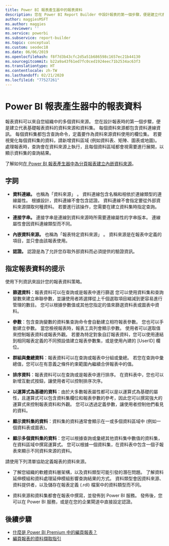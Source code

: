 ```yaml
---
title: Power BI 報表產生器中的報表資料
description: 您在 Power BI Report Builder 中設計報表的第一個步驟，便是建立代表基礎報表資料的資料來源和資料集。
author: maggiesMSFT
ms.author: maggies
ms.reviewer: ''
ms.service: powerbi
ms.subservice: report-builder
ms.topic: conceptual
ms.custom: seodec18
ms.date: 06/06/2019
ms.openlocfilehash: f8f7d3b43cfc2d5a51b686598c1657ec21b44130
ms.sourcegitcommit: b22a9a43f61ed7fc0ced1924eec71b2534ac63f3
ms.translationtype: HT
ms.contentlocale: zh-TW
ms.lasthandoff: 02/21/2020
ms.locfileid: "77527261"
---
```

# <a name="report-data-in-power-bi-report-builder"></a>Power BI 報表產生器中的報表資料

報表資料可以來自您組織中的多個資料來源。 您在設計報表時的第一個步驟，便是建立代表基礎報表資料的資料來源和資料集。 每個資料來源都包含資料連線資訊。 每個資料集都包含查詢命令，定義要作為資料來源資料使用的欄位集。 若要視覺化每個資料集的資料，請新增資料區域 (例如資料表、矩陣、圖表或地圖)。 處理報表時，查詢會在資料來源上執行，且每個資料區域都會視需要進行展開，以顯示資料集的查詢結果。  

了解如何[在 Power BI 報表產生器中為分頁報表建立內嵌資料來源](paginated-reports-embedded-data-source.md)。


##  <a name="BkMk_ReportDataTerms"></a> 字詞  
  
- **資料連線。** 也稱為「資料來源」  。 資料連線包含名稱和相依於連線類型的連線屬性。 根據設計，資料連線不會包含認證。 資料連線不會指定要從外部資料來源擷取何種資料。 若要進行該操作，您需要在建立資料集時指定查詢。  
  
- **連接字串。** 連接字串是連線到資料來源時所需要連線屬性的字串版本。 連線屬性會因資料連線類型而不同。  
  
- **內嵌資料來源。** 也稱為「報表特定資料來源」  。 資料來源是在報表中定義的項目，並只會由該報表使用。  
  
- **認證。** 認證是為了允許您存取外部資料而必須提供的驗證資訊。  
  
##  <a name="BkMk_ReportDataTips"></a> 指定報表資料的提示

 使用下列資訊來設計您的報表資料策略。  
  
- **篩選資料**：報表資料可以在查詢或是報表中進行篩選 您可以使用資料集和查詢變數來建立串聯參數，並讓使用者將選擇從上千個選取項目縮減到更容易進行管理的數目。 您可以根據參數值或其他您指定的值來篩選資料表或圖表中資料。  
  
- **參數**：包含查詢變數的資料集查詢命令會自動建立相符報表參數。 您也可以手動建立參數。 當您檢視報表時，報表工具列會顯示參數。 使用者可以選取值來控制報表資料或報表外觀。 若要為特定對象自訂報表資料，您可以使用連結到相同報表定義的不同預設值建立報表參數集，或是使用內建的 [UserID]  欄位。 
  
- **群組與彙總資料**：報表資料可以在查詢或報表中分組或彙總。 若您在查詢中彙總值，您可以在有意義之條件約束範圍內繼續合併報表中的值。  
  
- **排序資料**：報表資料可以在查詢或是報表中進行排序。 在資料表中，您也可以新增互動式按鈕，讓使用者可以控制排序次序。  
  
- **以運算式為基礎的資料**：由於大多數報表屬性都可以是以運算式為基礎的屬性，且運算式可以包含資料集欄位和報表參數的參考，因此您可以撰寫強大的運算式來控制報表資料和外觀。 您可以透過定義參數，讓使用者控制他們看見的資料。  
  
- **顯示資料集的資料**：資料集的資料通常會顯示在一或多個資料區域中 (例如一個資料表或圖表)。  
  
- **顯示多個資料集的資料**：您可以根據查詢或彙總其他資料集中數值的資料集，在資料區域中撰寫運算式。 您可以根據一個資料集，在資料表中包含一個子報表來顯示不同資料來源的資料。  
  
 請使用下列清單協助定義報表的資料來源。  
  
- 了解您組織的軟體資料層架構，以及資料類型可能引發的潛在問題。 了解資料延伸模組和資料處理延伸模組影響查詢結果的方式。 資料類型會因資料來源、資料提供者，以及儲存在報表定義 (.rdl) 檔案中的資料類型而不同。  
  
- 資料來源和資料集都會在報表中撰寫，並發佈到 Power BI 服務。 發佈後，您可以在 Power BI 服務，或是在您的企業閘道中直接設定認證。 

## <a name="next-steps"></a>後續步驟

- [什麼是 Power BI Premium 中的編頁報表？](paginated-reports-report-builder-power-bi.md)  
- [編頁報表的資料擷取指引](guidance/report-paginated-data-retrieval.md)
